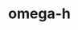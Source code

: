 ---
title: "omega-h"
layout: cache
categories: [package, v0.18.0]
meta: {"versions": ["9.34.1"], "compilers": ["gcc@=7.5.0"], "oss": ["ubuntu18.04"], "platforms": ["linux"], "targets": ["x86_64"], "stacks": ["e4s", "root"], "num_specs": 1, "num_specs_by_stack": {"root": 1, "e4s": 1}}
spec_details: [{"hash": "a3zmkcy6l3flytan5ke25u5fw3ffzxi7", "compiler": "gcc@=7.5.0", "versions": ["9.34.1"], "os": "ubuntu18.04", "platform": "linux", "target": "x86_64", "variants": ["build_type=RelWithDebInfo", "~cuda", "~examples", "~ipo", "+mpi", "+optimize", "+shared", "+symbols", "~throw", "+trilinos", "~warnings", "+zlib"], "stacks": ["root", "e4s"], "size": "-", "tarball": "https://binaries.spack.io/releases/v0.18.0/build_cache/linux-ubuntu18.04-x86_64/gcc-7.5.0/omega-h-9.34.1/linux-ubuntu18.04-x86_64-gcc-7.5.0-omega-h-9.34.1-a3zmkcy6l3flytan5ke25u5fw3ffzxi7.spack"}]
---